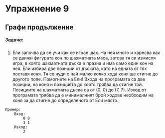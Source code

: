 # Упражнение 9
## Графи продължение


##### Задача:

1. Ели започва да се учи как се играе шах. На нея много и харесва как се движи фигурата кон по шахматната маса, затова тя си измисля игра, в която шахматната дъска е празна и има само един кон на нея. Ели избира две позиции от дъската, като на едната от тях поставя коня. Тя се чуди с най малко колко хода коня ще стигне до другото поле. Помогнете на Ели! Входа на програмата са две позиции, на коня и позицията до която трябва да стигне той. Позициите на шахматната дъска са от (0, 0) до (7, 7). Изход от програмата трябва да е минималният брой ходове необходим на коня за да стигне до определеното от Ели място.
```
Пример:
	Вход:
		0 0
		3 1
	Изход:
		2
```

